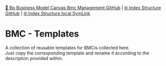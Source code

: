 [📁 Bp Business Model Canvas Bmc Management GitHub](/cerulean-circle-unlimited-2cu/governance/eam/business-processes/bp-business-model-canvas-bmc-management.md) | [🌐 Index Structure GitHub](/cerulean-circle-unlimited-2cu/governance/eam/business-processes/bp-business-model-canvas-bmc-management/bmc-templates.md) | [🌐 Index Structure local SymLink](./bmc-templates.entry.md)

# BMC - Templates

A collection of reusable templates for BMCis collected here.  
Just copy the corresponding template and rename it according to the description provided within.
